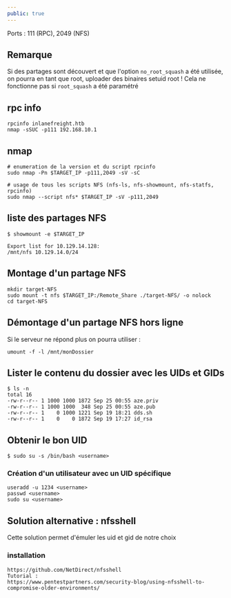 ```yaml
---
public: true
---
```


Ports : 111 (RPC), 2049 (NFS)

## Remarque

Si des partages sont découvert et que l'option `no_root_squash` a été utilisée, on pourra en tant que root, uploader des binaires setuid root ! Cela ne fonctionne pas si `root_squash` a été paramétré

## rpc info

```shell
rpcinfo inlanefreight.htb
nmap -sSUC -p111 192.168.10.1
```

## nmap

```
# enumeration de la version et du script rpcinfo
sudo nmap -Pn $TARGET_IP -p111,2049 -sV -sC

# usage de tous les scripts NFS (nfs-ls, nfs-showmount, nfs-statfs, rpcinfo)
sudo nmap --script nfs* $TARGET_IP -sV -p111,2049
```

## liste des partages NFS

```
$ showmount -e $TARGET_IP

Export list for 10.129.14.128:
/mnt/nfs 10.129.14.0/24
```

## Montage d'un partage NFS

```
mkdir target-NFS
sudo mount -t nfs $TARGET_IP:/Remote_Share ./target-NFS/ -o nolock
cd target-NFS
```

## Démontage d'un partage NFS hors ligne

Si le serveur ne répond plus on pourra utiliser :

```
umount -f -l /mnt/monDossier
```

## Lister le contenu du dossier avec les UIDs et GIDs

```
$ ls -n 
total 16
-rw-r--r-- 1 1000 1000 1872 Sep 25 00:55 aze.priv
-rw-r--r-- 1 1000 1000  348 Sep 25 00:55 aze.pub
-rw-r--r-- 1    0 1000 1221 Sep 19 18:21 dds.sh
-rw-r--r-- 1    0    0 1872 Sep 19 17:27 id_rsa
```

## Obtenir le bon UID

```
$ sudo su -s /bin/bash <username>
```

### Création d'un utilisateur avec un UID spécifique

```
useradd -u 1234 <username>
passwd <username>
sudo su <username>
```

## Solution alternative : nfsshell

Cette solution permet d'émuler les uid et gid de notre choix

### installation

```
https://github.com/NetDirect/nfsshell
Tutorial : 
https://www.pentestpartners.com/security-blog/using-nfsshell-to-compromise-older-environments/
```
